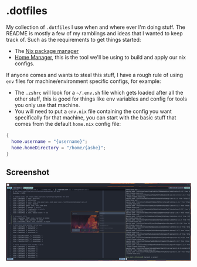 # .dotfiles

My collection of `.dotfiles` I use when and where ever I'm doing stuff. The README is mostly a few of my ramblings and ideas that I wanted to keep track of. Such as the requirements to get things started:

- The [Nix package manager](https://nixos.org/download/)
- [Home Manager](https://nix-community.github.io/home-manager/index.xhtml#ch-installation), this is the tool we'll be using to build and apply our nix configs.

If anyone comes and wants to steal this stuff, I have a rough rule of using `env` files for machine/environment specific configs, for example:

- The `.zshrc` will look for a `~/.env.sh` file which gets loaded after all the other stuff, this is good for things like env variables and config for tools you only use that machine.
- You will need to put a `env.nix` file containing the config you want specifically for that machine, you can start with the basic stuff that comes from the default `home.nix` config file:

```nix
{
  home.username = "{username}";
  home.homeDirectory = "/home/{ashe}";
}
```

## Screenshot
![Desktop Screenshot](screenshot.png "Sample desktop screenshot :)")
